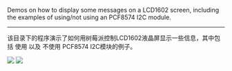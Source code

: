 Demos on how to display some messages on a LCD1602 screen, including the examples of using/not using an PCF8574 I2C module.

****

该目录下的程序演示了如何用树莓派控制LCD1602液晶屏显示一些信息，其中包括 使用 以及 不使用 PCF8574 I2C模块的例子。

![](https://raw.githubusercontent.com/codelast/raspberry-pi/master/gpio/lcd/demo/lcd1602-8bit-display.png)
![](https://raw.githubusercontent.com/codelast/raspberry-pi/master/gpio/lcd/demo/lcd1602-with-i2c-2.jpg)
